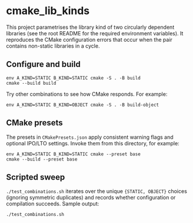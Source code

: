 # cmake_lib_kinds

This project parametrises the library kind of two circularly dependent libraries (see the root
README for the required environment variables). It reproduces the CMake configuration errors that
occur when the pair contains non-static libraries in a cycle.

## Configure and build

```
env A_KIND=STATIC B_KIND=STATIC cmake -S . -B build
cmake --build build
```

Try other combinations to see how CMake responds.  For example:

```
env A_KIND=STATIC B_KIND=OBJECT cmake -S . -B build-object
```

## CMake presets

The presets in `CMakePresets.json` apply consistent warning flags and optional IPO/LTO settings.
Invoke them from this directory, for example:

```
env A_KIND=STATIC B_KIND=STATIC cmake --preset base
cmake --build --preset base
```

## Scripted sweep

`./test_combinations.sh` iterates over the unique `{STATIC, OBJECT}` choices (ignoring symmetric
duplicates) and records whether configuration or compilation succeeds.  Sample output:

```
./test_combinations.sh
```
